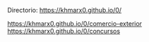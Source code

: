 Directorio: https://khmarx0.github.io/0/

https://khmarx0.github.io/0/comercio-exterior
https://khmarx0.github.io/0/concursos

